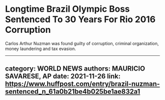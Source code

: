 # Longtime Brazil Olympic Boss Sentenced To 30 Years For Rio 2016 Corruption

Carlos Arthur Nuzman was found guilty of corruption, criminal organization, money laundering and tax evasion.

---
category: WORLD NEWS
authors: MAURICIO SAVARESE, AP
date: 2021-11-26
link: https://www.huffpost.com/entry/brazil-nuzman-sentenced_n_61a0b21be4b025be1ae832a1
---
